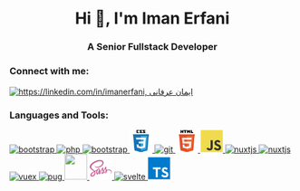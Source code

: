 <h1 align="center">Hi 👋, I'm Iman Erfani</h1>
<h3 align="center">A Senior Fullstack Developer</h3>

<h3 align="left">Connect with me:</h3>
  <p align="left">
<a href="https://ir.linkedin.com/in/imanerfani-1a2b3580" target="blank">
  <img align="center" src="https://raw.githubusercontent.com/rahuldkjain/github-profile-readme-generator/master/src/images/icons/Social/linked-in-alt.svg" alt="https://linkedin.com/in/imanerfani, ایمان عرفانی" height="30" width="40" />
</a>

<h3 align="left">Languages and Tools:</h3>

<a href="https://laravel.com" target="_blank" rel="noreferrer"> 
  <img src="https://laravel.com/img/logomark.min.svg" alt="bootstrap" width="40" height="40"/> 
</a>
<a href="https://www.php.net/" target="_blank" rel="noreferrer"> 
  <img src="https://www.php.net/images/logos/php-logo-white.svg" alt="php" width="40" height="40"/> 
</a>
<a href="https://getbootstrap.com" target="_blank" rel="noreferrer"> 
  <img src="https://getbootstrap.com/docs/5.3/assets/brand/bootstrap-logo-shadow.png" alt="bootstrap" width="40" height="40"/> 
</a> 
<a href="https://www.w3schools.com/css/" target="_blank" rel="noreferrer"> 
  <img src="https://raw.githubusercontent.com/devicons/devicon/master/icons/css3/css3-original-wordmark.svg" alt="css3" width="40" height="40"/> 
</a> 
<a href="https://git-scm.com/" target="_blank" rel="noreferrer">
  <img src="https://www.vectorlogo.zone/logos/git-scm/git-scm-icon.svg" alt="git" width="40" height="40"/> 
</a> 
<a href="https://www.w3.org/html/" target="_blank" rel="noreferrer"> 
  <img src="https://raw.githubusercontent.com/devicons/devicon/master/icons/html5/html5-original-wordmark.svg" alt="html5" width="40" height="40"/> 
</a> 
<a href="https://developer.mozilla.org/en-US/docs/Web/JavaScript" target="_blank" rel="noreferrer"> 
  <img src="https://raw.githubusercontent.com/devicons/devicon/master/icons/javascript/javascript-original.svg" alt="javascript" width="40" height="40"/> 
</a> 
<a href="https://nuxtjs.org/" target="_blank" rel="noreferrer"> 
  <img src="https://www.vectorlogo.zone/logos/nuxtjs/nuxtjs-icon.svg" alt="nuxtjs" width="40" height="40"/> 
</a> 
<a href="https://pinia.vuejs.org/" target="_blank" rel="noreferrer"> 
  <img src="https://pinia.vuejs.org/logo.svg" alt="nuxtjs" width="40" height="40"/> 
</a> 
<a href="https://vuex.vuejs.org/" target="_blank" rel="noreferrer"> 
  <img src="https://user-images.githubusercontent.com/7110136/29002857-9e802f08-7ab4-11e7-9c31-604b5d0d0c19.png" title="Vuex" alt="vuex" width="40" height="40"/> 
</a> 
<a href="https://pugjs.org" target="_blank" rel="noreferrer"> 
  <img src="https://cdn.worldvectorlogo.com/logos/pug.svg" alt="pug" width="40" height="40"/> 
</a> 
<a href="https://vuejs.org/" target="_blank" rel="noreferrer"> 
  <img src="https://v2.vuejs.org/images/logo.svg" width="40" height="45"/> 
</a> 
<a href="https://sass-lang.com" target="_blank" rel="noreferrer"> 
  <img src="https://raw.githubusercontent.com/devicons/devicon/master/icons/sass/sass-original.svg" alt="sass" width="40" height="40"/> 
</a> 
<a href="https://svelte.dev" target="_blank" rel="noreferrer"> 
  <img src="https://upload.wikimedia.org/wikipedia/commons/1/1b/Svelte_Logo.svg" alt="svelte" width="40" height="40"/> 
</a> 
<a href="https://www.typescriptlang.org/" target="_blank" rel="noreferrer"> 
  <img src="https://raw.githubusercontent.com/devicons/devicon/master/icons/typescript/typescript-original.svg" alt="typescript" width="40" height="40"/> 
</a>
